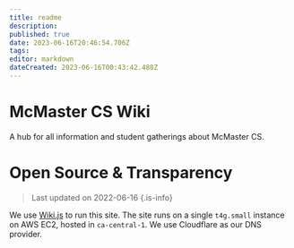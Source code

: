 ```yaml
---
title: readme
description: 
published: true
date: 2023-06-16T20:46:54.706Z
tags: 
editor: markdown
dateCreated: 2023-06-16T00:43:42.488Z
---
```


# McMaster CS Wiki

A hub for all information and student gatherings about McMaster CS.

# Open Source & Transparency

> Last updated on 2022-06-16
{.is-info}

We use [Wiki.js](https://js.wiki) to run this site.
The site runs on a single `t4g.small` instance on AWS EC2, hosted in `ca-central-1`.
We use Cloudflare as our DNS provider.
